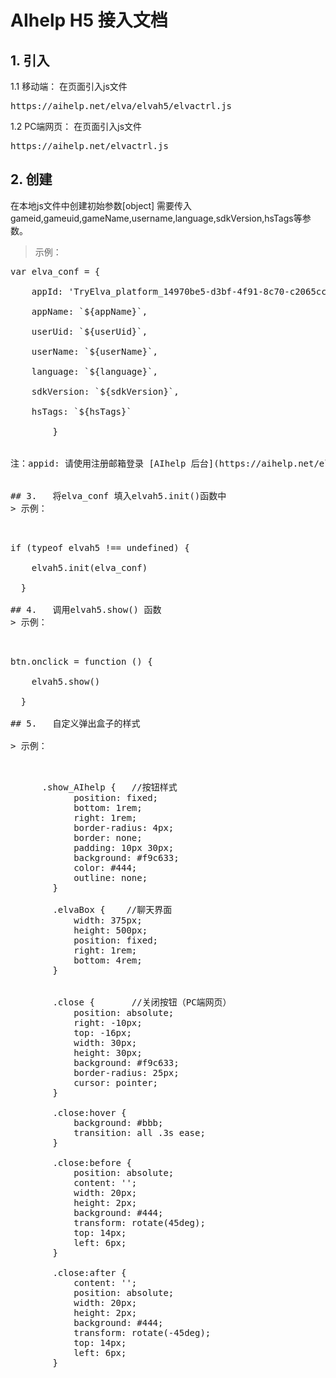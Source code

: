 # AIhelp H5 接入文档 <br />
## 1. 引入 <br />
1.1 移动端： 在页面引入js文件
<pre>https://aihelp.net/elva/elvah5/elvactrl.js </pre>
1.2 PC端网页： 在页面引入js文件
<pre>https://aihelp.net/elvactrl.js</pre>
## 2. 创建
在本地js文件中创建初始参数[object] 需要传入gameid,gameuid,gameName,username,language,sdkVersion,hsTags等参数。<br />
> 示例：<br />
   <pre>
var elva_conf = {    <br />
    appId: 'TryElva_platform_14970be5-d3bf-4f91-8c70-c2065cc65e9a',<br />
    appName: `${appName}`,<br />
    userUid: `${userUid}`,<br />
    userName: `${userName}`,<br />
    language: `${language}`,<br />
    sdkVersion: `${sdkVersion}`,<br/>
    hsTags: `${hsTags}`<br />
  		}  <br />
    
注：appid: 请使用注册邮箱登录 [AIhelp 后台](https://aihelp.net/elva)。在Settings菜单Applications页面查看。初次使用，请先登录[AIhelp 官网](http://aihelp.net/index.html)自助注册。<br />

## 3.	将elva_conf 填入elvah5.init()函数中
> 示例：<br />
   <pre>
if (typeof elvah5 !== undefined) {   <br />
    elvah5.init(elva_conf)   <br />
  }   <br />
## 4.	调用elvah5.show() 函数
> 示例：   <br />
   <pre>
btn.onclick = function () {   <br />
    elvah5.show()   <br />
  }   <br />
## 5.	自定义弹出盒子的样式   <br />
> 示例：   <br />
   <pre>
      .show_AIhelp {   //按钮样式
            position: fixed;
            bottom: 1rem;
            right: 1rem;
            border-radius: 4px;
            border: none;
            padding: 10px 30px;
            background: #f9c633;
            color: #444;
            outline: none;
        }

        .elvaBox {    //聊天界面
            width: 375px;
            height: 500px;
            position: fixed;
            right: 1rem;
            bottom: 4rem;
        }


        .close {       //关闭按钮（PC端网页）
            position: absolute;
            right: -10px;
            top: -16px;
            width: 30px;
            height: 30px;
            background: #f9c633;
            border-radius: 25px;
            cursor: pointer;
        }

        .close:hover {
            background: #bbb;
            transition: all .3s ease;
        }

        .close:before {
            position: absolute;
            content: '';
            width: 20px;
            height: 2px;
            background: #444;
            transform: rotate(45deg);
            top: 14px;
            left: 6px;
        }

        .close:after {
            content: '';
            position: absolute;
            width: 20px;
            height: 2px;
            background: #444;
            transform: rotate(-45deg);
            top: 14px;
            left: 6px;
        }
</pre>

